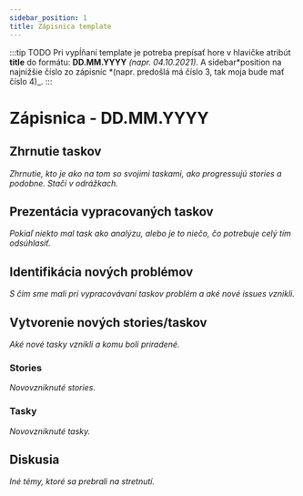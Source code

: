 ```yaml
---
sidebar_position: 1
title: Zápisnica template
---
```


:::tip TODO
Pri vypĺňaní template je potreba prepísať hore v hlavičke atribút **title** do formátu: **DD.MM.YYYY** _(napr. 04.10.2021)_.
A sidebar*position na najnižšie číslo zo zápisníc *(napr. predošlá má číslo 3, tak moja bude mať číslo 4)\_.
:::

# Zápisnica - DD.MM.YYYY

## Zhrnutie taskov

_Zhrnutie, kto je ako na tom so svojimi taskami, ako progressujú stories a podobne. Stačí v odrážkach._

## Prezentácia vypracovaných taskov

_Pokiaľ niekto mal task ako analýzu, alebo je to niečo, čo potrebuje celý tím odsúhlasiť._

## Identifikácia nových problémov

_S čím sme mali pri vypracovávaní taskov problém a aké nové issues vznikli._

## Vytvorenie nových stories/taskov

_Aké nové tasky vznikli a komu boli priradené._

### Stories

_Novovzniknuté stories._

### Tasky

_Novovzniknuté tasky._

## Diskusia

_Iné témy, ktoré sa prebrali na stretnutí._
